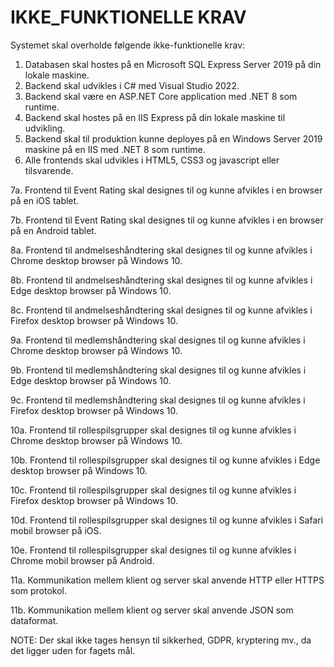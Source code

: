 # IKKE_FUNKTIONELLE KRAV
Systemet skal overholde følgende ikke-funktionelle krav:
1. Databasen skal hostes på en Microsoft SQL Express Server 2019 på din lokale maskine.
2. Backend skal udvikles i C# med Visual Studio 2022.
3. Backend skal være en ASP.NET Core application med .NET 8 som runtime.
4. Backend skal hostes på en IIS Express på din lokale maskine til udvikling.
5. Backend skal til produktion kunne deployes på en Windows Server 2019 maskine på en IIS med .NET 8 som runtime.
6. Alle frontends skal udvikles i HTML5, CSS3 og javascript eller tilsvarende.

7a. Frontend til Event Rating skal designes til og kunne afvikles i en browser på en iOS tablet.

7b. Frontend til Event Rating skal designes til og kunne afvikles i en browser på en Android tablet.

8a. Frontend til andmelseshåndtering skal designes til og kunne afvikles i Chrome desktop browser på Windows 10.

8b. Frontend til andmelseshåndtering skal designes til og kunne afvikles i Edge desktop browser på Windows 10.

8c. Frontend til andmelseshåndtering skal designes til og kunne afvikles i Firefox desktop browser på Windows 10.

9a. Frontend til medlemshåndtering skal designes til og kunne afvikles i Chrome desktop browser på Windows 10.

9b. Frontend til medlemshåndtering skal designes til og kunne afvikles i Edge desktop browser på Windows 10.

9c. Frontend til medlemshåndtering skal designes til og kunne afvikles i Firefox desktop browser på Windows 10.

10a. Frontend til rollespilsgrupper skal designes til og kunne afvikles i Chrome desktop browser på Windows 10.

10b. Frontend til rollespilsgrupper skal designes til og kunne afvikles i Edge desktop browser på Windows 10.

10c. Frontend til rollespilsgrupper skal designes til og kunne afvikles i Firefox desktop browser på Windows 10.

10d. Frontend til rollespilsgrupper skal designes til og kunne afvikles i Safari mobil browser på iOS.

10e. Frontend til rollespilsgrupper skal designes til og kunne afvikles i Chrome mobil browser på Android.

11a. Kommunikation mellem klient og server skal anvende HTTP eller HTTPS som protokol.

11b. Kommunikation mellem klient og server skal anvende JSON som dataformat.

NOTE: Der skal ikke tages hensyn til sikkerhed, GDPR, kryptering mv., da det ligger uden for fagets mål.

